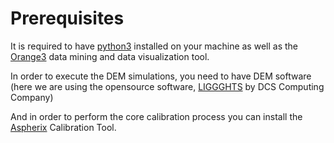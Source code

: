 # Prerequisites

It is required to have [python3](https://docs.python.org/3/installing/index.html) installed on your machine as well as the [Orange3](https://orangedatamining.com/download) data mining and data visualization tool.

In order to execute the DEM simulations, you need to have DEM software (here we are using the opensource software, [LIGGGHTS](https://www.cfdem.com/media/DEM/docu/Section_start.html) by DCS Computing Company)  

And in order to perform the core calibration process you can install the [Aspherix](https://www.aspherix-dem.com/) Calibration Tool.



